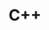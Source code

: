 ---
layout: root-directory
title: C++
permalink: /blog/coding/cpp/

enumerate_grand_children: true
---